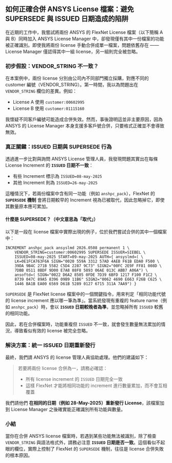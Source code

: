 如何正確合併 ANSYS License 檔案：避免 SUPERSEDE 與 ISSUED 日期造成的陷阱
---

在近期的工作中，我嘗試將兩份 ANSYS 的 FlexNet License 檔案（以下簡稱 A 與 B）同時加入 ANSYS License Manager 中，卻發現僅有其中一份檔案的功能被正確識別。即使我將兩份 license 手動合併成單一檔案，問題依舊存在 —— License Manager 僅認得其中一組 license，另一組則完全被忽略。


### 初步假設：VENDOR\_STRING 不一致？
在本案例中，兩份 license 分別由公司內不同部門獨立採購，對應不同的 customer 編號（VENDOR_STRING）。第一時間，我以為問題出在 `VENDOR_STRING` 欄位的差異。例如：

* License A 使用 `customer:00602995`
* License B 使用 `customer:01115160`

我懷疑不同客戶編號可能造成合併失效。然而，事後證明這並非主要原因，因為 ANSYS 的 License Manager 本身支援多客戶號合併，只要格式正確並不會導致無效。


### 真正關鍵：ISSUED 日期與 SUPERSEDE 行為

透過進一步比對與詢問 ANSYS License 管理人員，我發現問題其實出在每條 License Increment 的 **`ISSUED` 日期不一致**：

* 有些 Increment 標示為 `ISSUED=08-may-2025`
* 其他 Increment 則為 `ISSUED=26-may-2025`

這種情況下，若兩份檔案中含有同一功能（例如 `anshpc_pack`），FlexNet 的 **`SUPERSEDE` 機制** 會將日期較早的 Increment 視為已被取代，因此忽略掉它，即使其數量原本應可累加。

#### 什麼是 SUPERSEDE？（中文意思為「取代」）

以下是一段在 license 檔案中實際出現的例子，位於我們嘗試合併的其中一個檔案中：

```
INCREMENT anshpc_pack ansyslmd 2026.0508 permanent 1 \
	VENDOR_STRING=customer:00602995 SUPERSEDE ISSUER=SIEBEL \
	ISSUED=08-may-2025 START=09-may-2025 AUTH={ ansyslmd=( \
	LK=0E1FCA763F6A SIGN="0020 559A 3312 57AD 4AEB F61B EDA0 F500 \
	39DA 9B4C 271B 5582 C5D4 2287 9C73" SIGN2="00FC 2E9F FF81 008D \
	7DBB 0511 8BDF 9D00 E7A8 88F8 5893 06AE 013C ABB7 A06A") \
	ansoftd=( SIGN="0022 D6A2 8505 0FDE 7D39 6BFD 1217 F100 F1C2 \
	8739 047C 89A5 8396 09B9 11B6" SIGN2="0062 4690 E663 F26B C625 \
	1446 BA1B EA00 6569 D61B 5289 0127 6715 311A 7AA9") }
```

`SUPERSEDE` 是 FlexNet license 檔案中的一個關鍵指令，用來判定「相同功能代號的 license increment 應以哪一筆為準」。當系統發現有重複的 feature name（例如 `anshpc_pack`）時，會以 **`ISSUED` 日期較晚者為準**，並忽略掉所有 `ISSUED` 較舊的相同功能。

因此，若在合併檔案時，功能重複但 `ISSUED` 不一致，就會發生數量無法累加的情況，導致看似有效的 license 被完全忽略。


### 解決方案：統一 ISSUED 日期重新發行

最終，我們請 ANSYS 的 license 管理人員協助處理。他們的建議如下：

> 若要將兩份 license 合併為一，請務必確認：
>
> * 所有 license increment 的 `ISSUED` 日期完全一致
> * 這樣 FlexNet 才能將相同功能的 increment 進行數量累加，而不會互相覆蓋

我們請他們 **在相同的日期（例如 28-May-2025）重新發行 License**，該檔案加到 License Manager 之後確實能正確識別所有功能與數量。


### 小結

當你在合併 ANSYS license 檔案時，若遇到某些功能無法被識別，除了檢查 `VENDOR_STRING` 與語法格式外，請務必注意 **`ISSUED` 日期是否一致**。這個看似不起眼的欄位，實際上控制了 FlexNet 的 `SUPERSEDE` 機制，往往是 license 合併失敗的根本原因。


